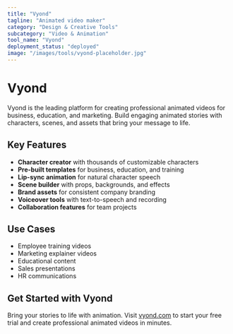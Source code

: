 ```yaml
---
title: "Vyond"
tagline: "Animated video maker"
category: "Design & Creative Tools"
subcategory: "Video & Animation"
tool_name: "Vyond"
deployment_status: "deployed"
image: "/images/tools/vyond-placeholder.jpg"
---
```


# Vyond

Vyond is the leading platform for creating professional animated videos for business, education, and marketing. Build engaging animated stories with characters, scenes, and assets that bring your message to life.

## Key Features

- **Character creator** with thousands of customizable characters
- **Pre-built templates** for business, education, and training
- **Lip-sync animation** for natural character speech
- **Scene builder** with props, backgrounds, and effects
- **Brand assets** for consistent company branding
- **Voiceover tools** with text-to-speech and recording
- **Collaboration features** for team projects

## Use Cases

- Employee training videos
- Marketing explainer videos
- Educational content
- Sales presentations
- HR communications

## Get Started with Vyond

Bring your stories to life with animation. Visit [vyond.com](https://www.vyond.com) to start your free trial and create professional animated videos in minutes.